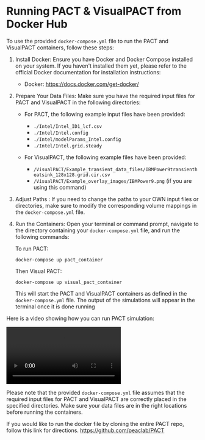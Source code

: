 # Running PACT & VisualPACT from Docker Hub

To use the provided `docker-compose.yml` file to run the PACT and VisualPACT containers, follow these steps:

1. Install Docker:
   Ensure you have Docker and Docker Compose installed on your system. If you haven't installed them yet, please refer to the official Docker documentation for installation instructions:
   - Docker: https://docs.docker.com/get-docker/

2. Prepare Your Data Files:
   Make sure you have the required input files for PACT and VisualPACT in the following directories:

   - For PACT, the following example input files have been provided:
     - `./Intel/Intel_ID1_lcf.csv`
     - `./Intel/Intel.config`
     - `./Intel/modelParams_Intel.config`
     - `./Intel/Intel.grid.steady`

   - For VisualPACT, the following example files have been provided:
     - `/VisualPACT/Example_transient_data_files/IBMPower9transientheatsink_128x128.grid.cir.csv` 
     - `/VisualPACT/Example_overlay_images/IBMPower9.png` (if you are using this command)

3. Adjust Paths :
   If you need to change the paths to your OWN input files or directories, make sure to modify the corresponding volume mappings in the `docker-compose.yml` file.

4. Run the Containers:
   Open your terminal or command prompt, navigate to the directory containing your `docker-compose.yml` file, and run the following commands:

   To run PACT: 

   ```
   docker-compose up pact_container
   ```

   Then Visual PACT: 
   
   ```
   docker-compose up visual_pact_container
   ```

   This will start the PACT and VisualPACT containers as defined in the `docker-compose.yml` file.
   The output of the simulations will appear in the terminal once it is done running

Here is a video showing how you can run PACT simulation:

<video src="PACT%20simulation.mp4" controls title="PACT simulation"></video>


Please note that the provided `docker-compose.yml` file assumes that the required input files for PACT and VisualPACT are correctly placed in the specified directories. Make sure your data files are in the right locations before running the containers.

If you would like to run the docker file by cloning the entire PACT repo, follow this link for directions.  https://github.com/peaclab/PACT